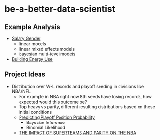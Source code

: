 # be-a-better-data-scientist

## Example Analysis

* [Salary Gender](https://juliasilge.com/blog/salary-gender/)
  * linear models
  * linear mixed effects models
  * bayesian multi-level models
* [Building Energy Use](https://towardsdatascience.com/a-complete-machine-learning-walk-through-in-python-part-one-c62152f39420)

## Project Ideas

* Distribution over W-L records and playoff seeding in divisions like NBA/NFL
  * For example in NBA right now 8th seeds have losing records, how expected would this outcome be?
  * Top heavy vs parity, different resulting distributions based on these initial conditions
  * [Predicting Playoff Position Probability](https://fansided.com/2019/02/07/nylon-calculus-predicting-playoff-position-probability/)
    * Bayesian Inference
    * Binomial Likelihood
  * [THE IMPACT OF SUPERTEAMS AND PARITY ON THE NBA](https://scholarsbank.uoregon.edu/xmlui/bitstream/handle/1794/24005/Final%20Thesis-Finci.pdf?sequence=1&isAllowed=y)
